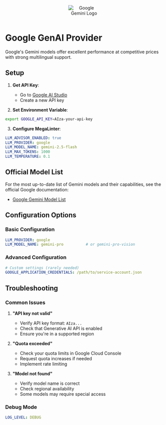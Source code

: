 <div align="center">
  <img src="https://upload.wikimedia.org/wikipedia/commons/8/8a/Google_Gemini_logo.svg" alt="Google Gemini Logo" style="max-width: 100px; margin-bottom: 1em;" />
</div>

# Google GenAI Provider

Google's Gemini models offer excellent performance at competitive prices with strong multilingual support.

## Setup

1. **Get API Key**:

   - Go to [Google AI Studio](https://makersuite.google.com/app/apikey)
   - Create a new API key

2. **Set Environment Variable**:

```bash
export GOOGLE_API_KEY=AIza-your-api-key
```

3. **Configure MegaLinter**:

```yaml
LLM_ADVISOR_ENABLED: true
LLM_PROVIDER: google
LLM_MODEL_NAME: gemini-2.5-flash
LLM_MAX_TOKENS: 1000
LLM_TEMPERATURE: 0.1
```

## Official Model List

For the most up-to-date list of Gemini models and their capabilities, see the official Google documentation:

- [Google Gemini Model List](https://ai.google.dev/models/gemini)

## Configuration Options

### Basic Configuration

```yaml
LLM_PROVIDER: google
LLM_MODEL_NAME: gemini-pro          # or gemini-pro-vision
```

### Advanced Configuration

```yaml
# Custom settings (rarely needed)
GOOGLE_APPLICATION_CREDENTIALS: /path/to/service-account.json
```

## Troubleshooting

### Common Issues

1. **"API key not valid"**

   - Verify API key format: `AIza...`
   - Check that Generative AI API is enabled
   - Ensure you're in a supported region

2. **"Quota exceeded"**

   - Check your quota limits in Google Cloud Console
   - Request quota increases if needed
   - Implement rate limiting

3. **"Model not found"**

   - Verify model name is correct
   - Check regional availability
   - Some models may require special access

### Debug Mode

```yaml
LOG_LEVEL: DEBUG
```
